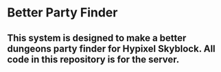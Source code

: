 # Better Party Finder
## This system is designed to make a better dungeons party finder for Hypixel Skyblock. All code in this repository is for the server.
